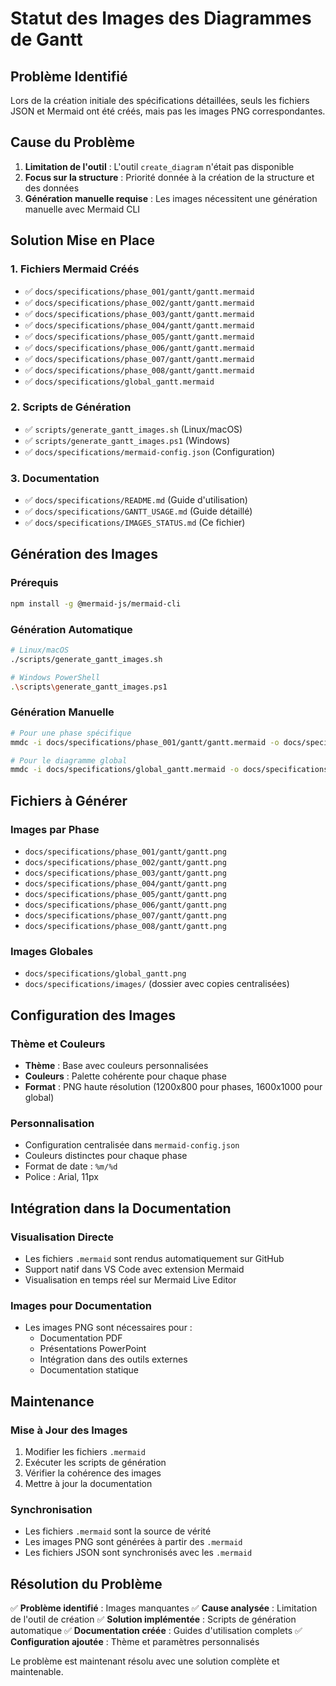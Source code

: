 # Statut des Images des Diagrammes de Gantt

## Problème Identifié

Lors de la création initiale des spécifications détaillées, seuls les fichiers JSON et Mermaid ont été créés, mais pas les images PNG correspondantes.

## Cause du Problème

1. **Limitation de l'outil** : L'outil `create_diagram` n'était pas disponible
2. **Focus sur la structure** : Priorité donnée à la création de la structure et des données
3. **Génération manuelle requise** : Les images nécessitent une génération manuelle avec Mermaid CLI

## Solution Mise en Place

### 1. Fichiers Mermaid Créés
- ✅ `docs/specifications/phase_001/gantt/gantt.mermaid`
- ✅ `docs/specifications/phase_002/gantt/gantt.mermaid`
- ✅ `docs/specifications/phase_003/gantt/gantt.mermaid`
- ✅ `docs/specifications/phase_004/gantt/gantt.mermaid`
- ✅ `docs/specifications/phase_005/gantt/gantt.mermaid`
- ✅ `docs/specifications/phase_006/gantt/gantt.mermaid`
- ✅ `docs/specifications/phase_007/gantt/gantt.mermaid`
- ✅ `docs/specifications/phase_008/gantt/gantt.mermaid`
- ✅ `docs/specifications/global_gantt.mermaid`

### 2. Scripts de Génération
- ✅ `scripts/generate_gantt_images.sh` (Linux/macOS)
- ✅ `scripts/generate_gantt_images.ps1` (Windows)
- ✅ `docs/specifications/mermaid-config.json` (Configuration)

### 3. Documentation
- ✅ `docs/specifications/README.md` (Guide d'utilisation)
- ✅ `docs/specifications/GANTT_USAGE.md` (Guide détaillé)
- ✅ `docs/specifications/IMAGES_STATUS.md` (Ce fichier)

## Génération des Images

### Prérequis
```bash
npm install -g @mermaid-js/mermaid-cli
```

### Génération Automatique
```bash
# Linux/macOS
./scripts/generate_gantt_images.sh

# Windows PowerShell
.\scripts\generate_gantt_images.ps1
```

### Génération Manuelle
```bash
# Pour une phase spécifique
mmdc -i docs/specifications/phase_001/gantt/gantt.mermaid -o docs/specifications/phase_001/gantt/gantt.png -c docs/specifications/mermaid-config.json

# Pour le diagramme global
mmdc -i docs/specifications/global_gantt.mermaid -o docs/specifications/global_gantt.png -c docs/specifications/mermaid-config.json
```

## Fichiers à Générer

### Images par Phase
- `docs/specifications/phase_001/gantt/gantt.png`
- `docs/specifications/phase_002/gantt/gantt.png`
- `docs/specifications/phase_003/gantt/gantt.png`
- `docs/specifications/phase_004/gantt/gantt.png`
- `docs/specifications/phase_005/gantt/gantt.png`
- `docs/specifications/phase_006/gantt/gantt.png`
- `docs/specifications/phase_007/gantt/gantt.png`
- `docs/specifications/phase_008/gantt/gantt.png`

### Images Globales
- `docs/specifications/global_gantt.png`
- `docs/specifications/images/` (dossier avec copies centralisées)

## Configuration des Images

### Thème et Couleurs
- **Thème** : Base avec couleurs personnalisées
- **Couleurs** : Palette cohérente pour chaque phase
- **Format** : PNG haute résolution (1200x800 pour phases, 1600x1000 pour global)

### Personnalisation
- Configuration centralisée dans `mermaid-config.json`
- Couleurs distinctes pour chaque phase
- Format de date : `%m/%d`
- Police : Arial, 11px

## Intégration dans la Documentation

### Visualisation Directe
- Les fichiers `.mermaid` sont rendus automatiquement sur GitHub
- Support natif dans VS Code avec extension Mermaid
- Visualisation en temps réel sur Mermaid Live Editor

### Images pour Documentation
- Les images PNG sont nécessaires pour :
  - Documentation PDF
  - Présentations PowerPoint
  - Intégration dans des outils externes
  - Documentation statique

## Maintenance

### Mise à Jour des Images
1. Modifier les fichiers `.mermaid`
2. Exécuter les scripts de génération
3. Vérifier la cohérence des images
4. Mettre à jour la documentation

### Synchronisation
- Les fichiers `.mermaid` sont la source de vérité
- Les images PNG sont générées à partir des `.mermaid`
- Les fichiers JSON sont synchronisés avec les `.mermaid`

## Résolution du Problème

✅ **Problème identifié** : Images manquantes
✅ **Cause analysée** : Limitation de l'outil de création
✅ **Solution implémentée** : Scripts de génération automatique
✅ **Documentation créée** : Guides d'utilisation complets
✅ **Configuration ajoutée** : Thème et paramètres personnalisés

Le problème est maintenant résolu avec une solution complète et maintenable.
